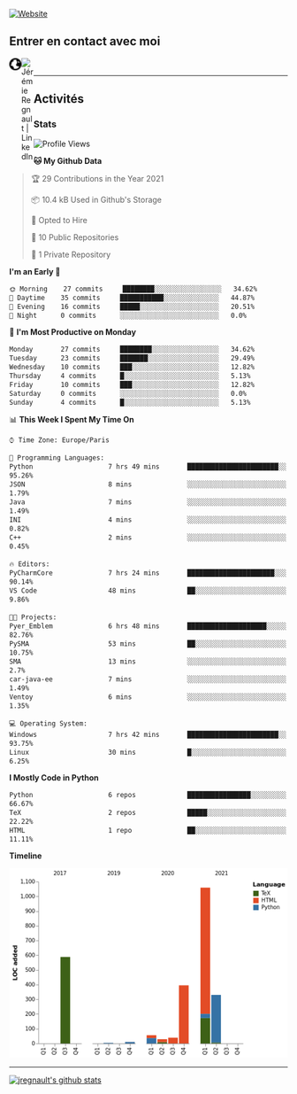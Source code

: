 [![Website](https://img.shields.io/website?logo=globe&label=jregnault.github.io&style=for-the-badge&url=https://jregnault.github.io)](https://jregnault.github.io)

## Entrer en contact avec moi

[<img align="left" alt="codeSTACKr.com" width="22px" src="https://raw.githubusercontent.com/iconic/open-iconic/master/svg/globe.svg" />][website]
[<img align="left" alt="Jérémie Regnault | LinkedIn" width="22px" src="https://cdn.jsdelivr.net/npm/simple-icons@v3/icons/linkedin.svg" />][linkedin]

<br />

---

## Activités

### Stats
<!--START_SECTION:waka-->
![Profile Views](http://img.shields.io/badge/Profile%20Views-0-blue)

**🐱 My Github Data** 

> 🏆 29 Contributions in the Year 2021
 > 
> 📦 10.4 kB Used in Github's Storage 
 > 
> 💼 Opted to Hire
 > 
> 📜 10 Public Repositories 
 > 
> 🔑 1 Private Repository 
 > 
**I'm an Early 🐤** 

```text
🌞 Morning    27 commits     ████████░░░░░░░░░░░░░░░░░   34.62% 
🌆 Daytime    35 commits     ███████████░░░░░░░░░░░░░░   44.87% 
🌃 Evening    16 commits     █████░░░░░░░░░░░░░░░░░░░░   20.51% 
🌙 Night      0 commits      ░░░░░░░░░░░░░░░░░░░░░░░░░   0.0%

```
📅 **I'm Most Productive on Monday** 

```text
Monday       27 commits     ████████░░░░░░░░░░░░░░░░░   34.62% 
Tuesday      23 commits     ███████░░░░░░░░░░░░░░░░░░   29.49% 
Wednesday    10 commits     ███░░░░░░░░░░░░░░░░░░░░░░   12.82% 
Thursday     4 commits      █░░░░░░░░░░░░░░░░░░░░░░░░   5.13% 
Friday       10 commits     ███░░░░░░░░░░░░░░░░░░░░░░   12.82% 
Saturday     0 commits      ░░░░░░░░░░░░░░░░░░░░░░░░░   0.0% 
Sunday       4 commits      █░░░░░░░░░░░░░░░░░░░░░░░░   5.13%

```


📊 **This Week I Spent My Time On** 

```text
⌚︎ Time Zone: Europe/Paris

💬 Programming Languages: 
Python                   7 hrs 49 mins       ███████████████████████░░   95.26% 
JSON                     8 mins              ░░░░░░░░░░░░░░░░░░░░░░░░░   1.79% 
Java                     7 mins              ░░░░░░░░░░░░░░░░░░░░░░░░░   1.49% 
INI                      4 mins              ░░░░░░░░░░░░░░░░░░░░░░░░░   0.82% 
C++                      2 mins              ░░░░░░░░░░░░░░░░░░░░░░░░░   0.45%

🔥 Editors: 
PyCharmCore              7 hrs 24 mins       ██████████████████████░░░   90.14% 
VS Code                  48 mins             ██░░░░░░░░░░░░░░░░░░░░░░░   9.86%

🐱‍💻 Projects: 
Pyer_Emblem              6 hrs 48 mins       ████████████████████░░░░░   82.76% 
PySMA                    53 mins             ██░░░░░░░░░░░░░░░░░░░░░░░   10.75% 
SMA                      13 mins             ░░░░░░░░░░░░░░░░░░░░░░░░░   2.7% 
car-java-ee              7 mins              ░░░░░░░░░░░░░░░░░░░░░░░░░   1.49% 
Ventoy                   6 mins              ░░░░░░░░░░░░░░░░░░░░░░░░░   1.35%

💻 Operating System: 
Windows                  7 hrs 42 mins       ███████████████████████░░   93.75% 
Linux                    30 mins             █░░░░░░░░░░░░░░░░░░░░░░░░   6.25%

```

**I Mostly Code in Python** 

```text
Python                   6 repos             ████████████████░░░░░░░░░   66.67% 
TeX                      2 repos             █████░░░░░░░░░░░░░░░░░░░░   22.22% 
HTML                     1 repo              ██░░░░░░░░░░░░░░░░░░░░░░░   11.11%

```


**Timeline**

![Chart not found](https://raw.githubusercontent.com/jregnault/jregnault/master/charts/bar_graph.png) 


<!--END_SECTION:waka-->
---

[![jregnault's github stats](https://github-readme-stats.jregnault.vercel.app/api?username=jregnault&show_icons=true)](https://github.com/jregnault/github-readme-stats)

[website]: jregnault.github.io
[linkedin]: https://www.linkedin.com/in/j%C3%A9r%C3%A9mie-regnault-4a30b2138/
